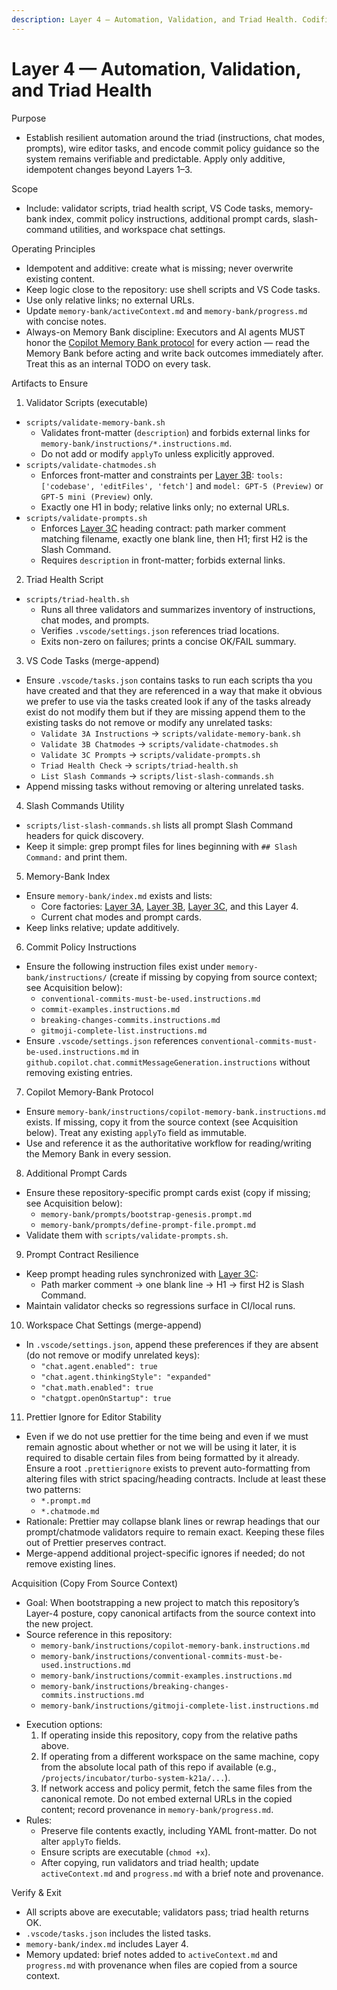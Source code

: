 ```yaml
---
description: Layer 4 — Automation, Validation, and Triad Health. Codifies supporting scripts, VS Code tasks, index wiring, commit-policy instructions, additional prompt cards, and workspace chat settings beyond Layers 1–3.
---
```


<!-- memory-bank/instructions/layer-4-automation-and-health.instructions.md -->

# Layer 4 — Automation, Validation, and Triad Health

Purpose

- Establish resilient automation around the triad (instructions, chat modes, prompts), wire editor tasks, and encode commit policy guidance so the system remains verifiable and predictable. Apply only additive, idempotent changes beyond Layers 1–3.

Scope

- Include: validator scripts, triad health script, VS Code tasks, memory-bank index, commit policy instructions, additional prompt cards, slash-command utilities, and workspace chat settings.

Operating Principles

- Idempotent and additive: create what is missing; never overwrite existing content.
- Keep logic close to the repository: use shell scripts and VS Code tasks.
- Use only relative links; no external URLs.
- Update `memory-bank/activeContext.md` and `memory-bank/progress.md` with concise notes.
- Always-on Memory Bank discipline: Executors and AI agents MUST honor the
  [Copilot Memory Bank protocol](./copilot-memory-bank.instructions.md) for every action —
  read the Memory Bank before acting and write back outcomes immediately after.
  Treat this as an internal TODO on every task.

Artifacts to Ensure

1. Validator Scripts (executable)

- `scripts/validate-memory-bank.sh`
  - Validates front-matter (`description`) and forbids external links for `memory-bank/instructions/*.instructions.md`.
  - Do not add or modify `applyTo` unless explicitly approved.
- `scripts/validate-chatmodes.sh`
  - Enforces front-matter and constraints per [Layer 3B](./layer-3b-chatmodes-factory.instructions.md):
    `tools: ['codebase', 'editFiles', 'fetch']` and `model: GPT-5 (Preview)` or `GPT-5 mini (Preview)` only.
  - Exactly one H1 in body; relative links only; no external URLs.
- `scripts/validate-prompts.sh`
  - Enforces [Layer 3C](./layer-3c-prompt-files-factory.instructions.md) heading contract:
    path marker comment matching filename, exactly one blank line, then H1; first H2 is the Slash Command.
  - Requires `description` in front-matter; forbids external links.

2. Triad Health Script

- `scripts/triad-health.sh`
  - Runs all three validators and summarizes inventory of instructions, chat modes, and prompts.
  - Verifies `.vscode/settings.json` references triad locations.
  - Exits non-zero on failures; prints a concise OK/FAIL summary.

3. VS Code Tasks (merge-append)

- Ensure `.vscode/tasks.json` contains tasks to run each scripts tha you have created and that they are referenced in a way that make it obvious we prefer to use via the tasks created look if any of the tasks already exist do not modify them but if they are missing append them to the existing tasks do not remove or modify any unrelated tasks:
  - `Validate 3A Instructions` → `scripts/validate-memory-bank.sh`
  - `Validate 3B Chatmodes` → `scripts/validate-chatmodes.sh`
  - `Validate 3C Prompts` → `scripts/validate-prompts.sh`
  - `Triad Health Check` → `scripts/triad-health.sh`
  - `List Slash Commands` → `scripts/list-slash-commands.sh`
- Append missing tasks without removing or altering unrelated tasks.

4. Slash Commands Utility

- `scripts/list-slash-commands.sh` lists all prompt Slash Command headers for quick discovery.
- Keep it simple: grep prompt files for lines beginning with `## Slash Command:` and print them.

5. Memory-Bank Index

- Ensure `memory-bank/index.md` exists and lists:
  - Core factories: [Layer 3A](./layer-3a-custom-instructions-factory.instructions.md),
    [Layer 3B](./layer-3b-chatmodes-factory.instructions.md),
    [Layer 3C](./layer-3c-prompt-files-factory.instructions.md), and this Layer 4.
  - Current chat modes and prompt cards.
- Keep links relative; update additively.

6. Commit Policy Instructions

- Ensure the following instruction files exist under `memory-bank/instructions/` (create if missing by copying from source context; see Acquisition below):
  - `conventional-commits-must-be-used.instructions.md`
  - `commit-examples.instructions.md`
  - `breaking-changes-commits.instructions.md`
  - `gitmoji-complete-list.instructions.md`
- Ensure `.vscode/settings.json` references `conventional-commits-must-be-used.instructions.md` in
  `github.copilot.chat.commitMessageGeneration.instructions` without removing existing entries.

7. Copilot Memory-Bank Protocol

- Ensure `memory-bank/instructions/copilot-memory-bank.instructions.md` exists. If missing, copy it from the source context (see Acquisition below). Treat any existing `applyTo` field as immutable.
- Use and reference it as the authoritative workflow for reading/writing the Memory Bank in every session.

8. Additional Prompt Cards

- Ensure these repository-specific prompt cards exist (copy if missing; see Acquisition below):
  - `memory-bank/prompts/bootstrap-genesis.prompt.md`
  - `memory-bank/prompts/define-prompt-file.prompt.md`
- Validate them with `scripts/validate-prompts.sh`.

9. Prompt Contract Resilience

- Keep prompt heading rules synchronized with [Layer 3C](./layer-3c-prompt-files-factory.instructions.md):
  - Path marker comment → one blank line → H1 → first H2 is Slash Command.
- Maintain validator checks so regressions surface in CI/local runs.

10. Workspace Chat Settings (merge-append)

- In `.vscode/settings.json`, append these preferences if they are absent (do not remove or modify unrelated keys):
  - `"chat.agent.enabled": true`
  - `"chat.agent.thinkingStyle": "expanded"`
  - `"chat.math.enabled": true`
  - `"chatgpt.openOnStartup": true`

11. Prettier Ignore for Editor Stability

- Even if we do not use prettier for the time being and even if we must remain agnostic about whether or not we will be using it later, it is required to disable certain files from being formatted by it already. Ensure a root `.prettierignore` exists to prevent auto-formatting from altering
  files with strict spacing/heading contracts. Include at least these two patterns:
  - `*.prompt.md`
  - `*.chatmode.md`
- Rationale: Prettier may collapse blank lines or rewrap headings that our prompt/chatmode
  validators require to remain exact. Keeping these files out of Prettier preserves contract.
- Merge-append additional project-specific ignores if needed; do not remove existing lines.

Acquisition (Copy From Source Context)

- Goal: When bootstrapping a new project to match this repository’s Layer-4 posture, copy canonical artifacts from the source context into the new project.
- Source reference in this repository:
  - `memory-bank/instructions/copilot-memory-bank.instructions.md`
  - `memory-bank/instructions/conventional-commits-must-be-used.instructions.md`
  - `memory-bank/instructions/commit-examples.instructions.md`
  - `memory-bank/instructions/breaking-changes-commits.instructions.md`
  - `memory-bank/instructions/gitmoji-complete-list.instructions.md`
<!-- excluded rules for the time being they should have been covered by the agentic workflow you enacted and should not be overidded anyway this is excluded for the time being into a comment out ppath of actions:
  - `scripts/validate-memory-bank.sh`, `scripts/validate-chatmodes.sh`, `scripts/validate-prompts.sh`, `scripts/triad-health.sh`, `scripts/list-slash-commands.sh`
  - `memory-bank/prompts/bootstrap-genesis.prompt.md`, `memory-bank/prompts/define-prompt-file.prompt.md`
  - `.prettierignore`-->
- Execution options:
  1. If operating inside this repository, copy from the relative paths above.
  2. If operating from a different workspace on the same machine, copy from the absolute local path of this repo if available (e.g., `/projects/incubator/turbo-system-k21a/...`).
  3. If network access and policy permit, fetch the same files from the canonical remote. Do not embed external URLs in the copied content; record provenance in `memory-bank/progress.md`.
- Rules:
  - Preserve file contents exactly, including YAML front-matter. Do not alter `applyTo` fields.
  - Ensure scripts are executable (`chmod +x`).
  - After copying, run validators and triad health; update `activeContext.md` and `progress.md` with a brief note and provenance.

Verify & Exit

- All scripts above are executable; validators pass; triad health returns OK.
- `.vscode/tasks.json` includes the listed tasks.
- `memory-bank/index.md` includes Layer 4.
- Memory updated: brief notes added to `activeContext.md` and `progress.md` with provenance when files are copied from a source context.
